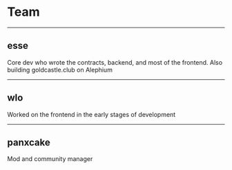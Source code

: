 # Team

---
## esse
Core dev who wrote the contracts, backend, and most of the frontend. Also building goldcastle.club on Alephium

---

## wlo
Worked on the frontend in the early stages of development

---

## panxcake
Mod and community manager
